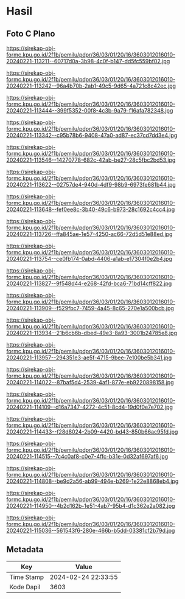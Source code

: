 # Hasil

## Foto C Plano

https://sirekap-obj-formc.kpu.go.id/2f1b/pemilu/pdpr/36/03/01/20/16/3603012016010-20240221-113211--60717d0a-3b98-4c0f-b147-dd5fc559bf02.jpg

https://sirekap-obj-formc.kpu.go.id/2f1b/pemilu/pdpr/36/03/01/20/16/3603012016010-20240221-113242--96a4b70b-2ab1-49c5-9d65-4a721c8c42ec.jpg

https://sirekap-obj-formc.kpu.go.id/2f1b/pemilu/pdpr/36/03/01/20/16/3603012016010-20240221-113444--399f5352-00f8-4c3b-9a79-f16afa782348.jpg

https://sirekap-obj-formc.kpu.go.id/2f1b/pemilu/pdpr/36/03/01/20/16/3603012016010-20240221-113342--c95b78b6-9408-47a0-ad87-ec37cd7dd3e4.jpg

https://sirekap-obj-formc.kpu.go.id/2f1b/pemilu/pdpr/36/03/01/20/16/3603012016010-20240221-113546--14270778-682c-42ab-be27-28c5fbc2bd53.jpg

https://sirekap-obj-formc.kpu.go.id/2f1b/pemilu/pdpr/36/03/01/20/16/3603012016010-20240221-113622--02757de4-940d-4df9-98b9-6973fe681b44.jpg

https://sirekap-obj-formc.kpu.go.id/2f1b/pemilu/pdpr/36/03/01/20/16/3603012016010-20240221-113648--fef0ee8c-3b40-49c6-b973-28c1692c4cc4.jpg

https://sirekap-obj-formc.kpu.go.id/2f1b/pemilu/pdpr/36/03/01/20/16/3603012016010-20240221-113726--ffa845ae-1e57-4250-ac66-72d5d51e88ed.jpg

https://sirekap-obj-formc.kpu.go.id/2f1b/pemilu/pdpr/36/03/01/20/16/3603012016010-20240221-113754--ce0fb174-0abd-4406-a1ab-e17304f0e2b4.jpg

https://sirekap-obj-formc.kpu.go.id/2f1b/pemilu/pdpr/36/03/01/20/16/3603012016010-20240221-113827--9f548d44-e268-42fd-bca6-71bd14cff822.jpg

https://sirekap-obj-formc.kpu.go.id/2f1b/pemilu/pdpr/36/03/01/20/16/3603012016010-20240221-113909--f529fbc7-7459-4a45-8c65-270e1a500bcb.jpg

https://sirekap-obj-formc.kpu.go.id/2f1b/pemilu/pdpr/36/03/01/20/16/3603012016010-20240221-113934--21b6cb6b-dbed-49e3-8a93-3001b24785e8.jpg

https://sirekap-obj-formc.kpu.go.id/2f1b/pemilu/pdpr/36/03/01/20/16/3603012016010-20240221-113957--294351e3-ae5f-4715-9bee-7e100be5b341.jpg

https://sirekap-obj-formc.kpu.go.id/2f1b/pemilu/pdpr/36/03/01/20/16/3603012016010-20240221-114022--87baf5d4-2539-4af1-877e-eb9220898158.jpg

https://sirekap-obj-formc.kpu.go.id/2f1b/pemilu/pdpr/36/03/01/20/16/3603012016010-20240221-114109--d16a7347-4272-4c51-8cd4-19d0f0e7e702.jpg

https://sirekap-obj-formc.kpu.go.id/2f1b/pemilu/pdpr/36/03/01/20/16/3603012016010-20240221-114433--f28d8024-2b09-4420-bd43-850b66ac95fd.jpg

https://sirekap-obj-formc.kpu.go.id/2f1b/pemilu/pdpr/36/03/01/20/16/3603012016010-20240221-114515--7c4c0af8-c0e7-4ffc-b31e-0d32af697af6.jpg

https://sirekap-obj-formc.kpu.go.id/2f1b/pemilu/pdpr/36/03/01/20/16/3603012016010-20240221-114808--be9d2a56-ab99-494e-b269-1e22e8868eb4.jpg

https://sirekap-obj-formc.kpu.go.id/2f1b/pemilu/pdpr/36/03/01/20/16/3603012016010-20240221-114950--4b2d162b-1e51-4ab7-95b4-d1c362e2a082.jpg

https://sirekap-obj-formc.kpu.go.id/2f1b/pemilu/pdpr/36/03/01/20/16/3603012016010-20240221-115036--561543f6-280e-466b-b5dd-03381cf2b79d.jpg


## Metadata

| Key        | Value               |
| ---------- | ------------------- |
| Time Stamp | 2024-02-24 22:33:55 |
| Kode Dapil | 3603                |




